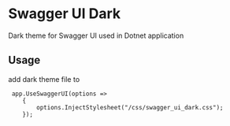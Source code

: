 # Swagger UI Dark
Dark theme for Swagger UI used in Dotnet application


## Usage
add dark theme file to 
```
 app.UseSwaggerUI(options =>
    {
        options.InjectStylesheet("/css/swagger_ui_dark.css");
    });
```
